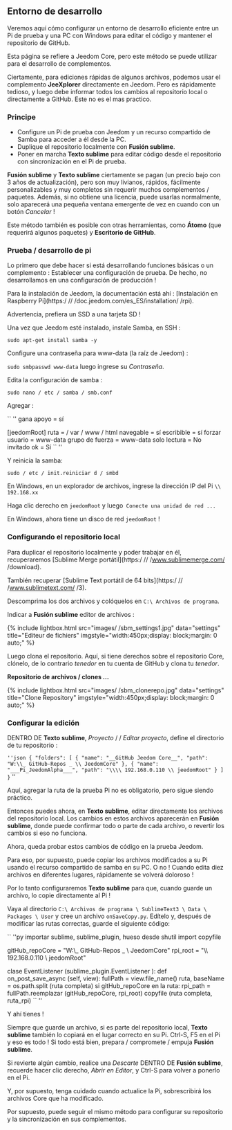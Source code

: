 ## Entorno de desarrollo

Veremos aquí cómo configurar un entorno de desarrollo eficiente entre un Pi de prueba y una PC con Windows para editar el código y mantener el repositorio de GitHub.

Esta página se refiere a Jeedom Core, pero este método se puede utilizar para el desarrollo de complementos.

Ciertamente, para ediciones rápidas de algunos archivos, podemos usar el complemento **JeeXplorer** directamente en Jeedom. Pero es rápidamente tedioso, y luego debe informar todos los cambios al repositorio local o directamente a GitHub. Este no es el mas practico.

### Principe

- Configure un Pi de prueba con Jeedom y un recurso compartido de Samba para acceder a él desde la PC.
- Duplique el repositorio localmente con **Fusión sublime**.
- Poner en marcha **Texto sublime** para editar código desde el repositorio con sincronización en el Pi de prueba.

**Fusión sublime** y **Texto sublime** ciertamente se pagan (un precio bajo con 3 años de actualización), pero son muy livianos, rápidos, fácilmente personalizables y muy completos sin requerir muchos complementos / paquetes. Además, si no obtiene una licencia, puede usarlas normalmente, solo aparecerá una pequeña ventana emergente de vez en cuando con un botón *Cancelar* !

Este método también es posible con otras herramientas, como **Átomo** (que requerirá algunos paquetes) y **Escritorio de GitHub**.

### Prueba / desarrollo de pi

Lo primero que debe hacer si está desarrollando funciones básicas o un complemento : Establecer una configuración de prueba. De hecho, no desarrollamos en una configuración de producción !

Para la instalación de Jeedom, la documentación está ahí : [Instalación en Raspberry Pi](https:/ // /doc.jeedom.com/es_ES/installation/ /rpi).

Advertencia, prefiera un SSD a una tarjeta SD !

Una vez que Jeedom esté instalado, instale Samba, en SSH :

`sudo apt-get install samba -y`

Configure una contraseña para www-data (la raíz de Jeedom) :

`sudo smbpasswd www-data` luego ingrese su *Contraseña*.

Edita la configuración de samba :

`sudo nano / etc / samba / smb.conf`

Agregar :

`` ''
gana apoyo = sí

[jeedomRoot]
ruta = / var / www / html
navegable = sí
escribible = sí
forzar usuario = www-data
grupo de fuerza = www-data
solo lectura = No
invitado ok = Sí
`` ''

Y reinicia la samba:

`sudo / etc / init.reiniciar d / smbd`

En Windows, en un explorador de archivos, ingrese la dirección IP del Pi `\\ 192.168.xx`

Haga clic derecho en `jeedomRoot` y luego` Conecte una unidad de red ...`

En Windows, ahora tiene un disco de red `jeedomRoot` !


### Configurando el repositorio local

Para duplicar el repositorio localmente y poder trabajar en él, recuperaremos [Sublime Merge portátil](https:/ // /www.sublimemerge.com/ /download).

También recuperar [Sublime Text portátil de 64 bits](https:/ // /www.sublimetext.com/ /3).

Descomprima los dos archivos y colóquelos en `C:\ Archivos de programa`.

Indicar a **Fusión sublime** editor de archivos :

{% include lightbox.html src="images/ /sbm_settings1.jpg" data="settings" title="Editeur de fichiers" imgstyle="width:450px;display: block;margin: 0 auto;" %}

Luego clona el repositorio. Aquí, si tiene derechos sobre el repositorio Core, clónelo, de lo contrario *tenedor* en tu cuenta de GitHub y clona tu *tenedor*.

**Repositorio de archivos / clones ...**

{% include lightbox.html src="images/ /sbm_clonerepo.jpg" data="settings" title="Clone Repository" imgstyle="width:450px;display: block;margin: 0 auto;" %}


### Configurar la edición

DENTRO DE **Texto sublime**, *Proyecto* / / *Editar proyecto*, define el directorio de tu repositorio :

`` ''json
{
  "folders":
  [
    {
      "name": "__GitHub Jeedom Core__",
      "path": "W:\\_ GitHub-Repos _ \\ JeedomCore"
    },
    {
      "name": "___Pi_JeedomAlpha___",
      "path": "\\\\ 192.168.0.110 \\ jeedomRoot"
    }
  ]
}
`` ''

Aquí, agregar la ruta de la prueba Pi no es obligatorio, pero sigue siendo práctico.

Entonces puedes ahora, en **Texto sublime**, editar directamente los archivos del repositorio local. Los cambios en estos archivos aparecerán en **Fusión sublime**, donde puede confirmar todo o parte de cada archivo, o revertir los cambios si eso no funciona.

Ahora, queda probar estos cambios de código en la prueba Jeedom.

Para eso, por supuesto, puede copiar los archivos modificados a su Pi usando el recurso compartido de samba en su PC. O no ! Cuando edita diez archivos en diferentes lugares, rápidamente se volverá doloroso !

Por lo tanto configuraremos **Texto sublime** para que, cuando guarde un archivo, lo copie directamente al Pi !

Vaya al directorio `C:\ Archivos de programa \ SublimeText3 \ Data \ Packages \ User` y cree un archivo `onSaveCopy.py`. Edítelo y, después de modificar las rutas correctas, guarde el siguiente código:

`` ''py
importar sublime, sublime_plugin, hueso
desde shutil import copyfile

gitHub_repoCore = "W:\\_ GitHub-Repos _ \\ JeedomCore"
rpi_root = "\\\\ 192.168.0.110 \\ jeedomRoot"

clase EventListener (sublime_plugin.EventListener ):
  def on_post_save_async (self, view):
    fullPath = view.file_name()
    ruta, baseName = os.path.split (ruta completa)
    si gitHub_repoCore en la ruta:
      rpi_path = fullPath.reemplazar (gitHub_repoCore, rpi_root)
      copyfile (ruta completa, ruta_rpi)
`` ''

Y ahí tienes !

Siempre que guarde un archivo, si es parte del repositorio local, **Texto sublime** también lo copiará en el lugar correcto en su Pi. Ctrl-S, F5 en el Pi y eso es todo ! Si todo está bien, prepara / compromete / empuja **Fusión sublime**.

Si revierte algún cambio, realice una *Descarte* DENTRO DE **Fusión sublime**, recuerde hacer clic derecho, *Abrir en Editor*, y Ctrl-S para volver a ponerlo en el Pi.

Y, por supuesto, tenga cuidado cuando actualice la Pi, sobrescribirá los archivos Core que ha modificado.


Por supuesto, puede seguir el mismo método para configurar su repositorio y la sincronización en sus complementos.